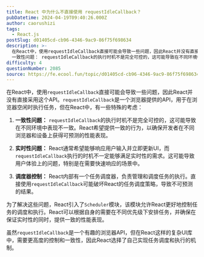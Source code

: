 ```yaml
---
title: React 中为什么不直接使用 requestIdleCallback？
pubDatetime: 2024-04-19T09:40:26.000Z
author: caorushizi
tags:
  - React.js
postSlug: d01405cd-cb96-4346-9ac9-86f75f698634
description: >-
  在React中，使用requestIdleCallback直接可能会导致一些问题，因此React并没有直接采用这个API。requestIdleCallback是一个浏览器提供的API，用于在浏览器空闲时执行任务，但在React中，有一些特殊的考虑：
  一致性问题： requestIdleCallback的执行时机不是完全可控的，这可能导致在不同环境中表现不一致。React希望提供一致的行为，以确保
difficulty: 4
questionNumber: 2085
source: https://fe.ecool.fun/topic/d01405cd-cb96-4346-9ac9-86f75f698634
---
```


在React中，使用`requestIdleCallback`直接可能会导致一些问题，因此React并没有直接采用这个API。`requestIdleCallback`是一个浏览器提供的API，用于在浏览器空闲时执行任务，但在React中，有一些特殊的考虑：

1. **一致性问题：** `requestIdleCallback`的执行时机不是完全可控的，这可能导致在不同环境中表现不一致。React希望提供一致的行为，以确保开发者在不同浏览器和设备上获得可预测的性能表现。

2. **实时性问题：** React通常希望能够响应用户输入并立即更新UI，而`requestIdleCallback`执行的时机不一定能够满足实时性的需求。这可能导致用户体验上的问题，特别是在需要快速响应的场景中。

3. **调度器控制：** React内部有一个任务调度器，负责管理和调度任务的执行。直接使用`requestIdleCallback`可能破坏React的任务调度策略，导致不可预测的结果。

为了解决这些问题，React引入了`Scheduler`模块，该模块允许React更好地控制任务的调度和执行。React可以根据自身的需要在不同优先级下安排任务，并确保在保证实时性的同时，提供一致的性能表现。

虽然`requestIdleCallback`是一个有趣的浏览器API，但在React这样的复杂UI库中，需要更高度的控制和一致性，因此React选择了自己实现任务调度和执行的机制。
